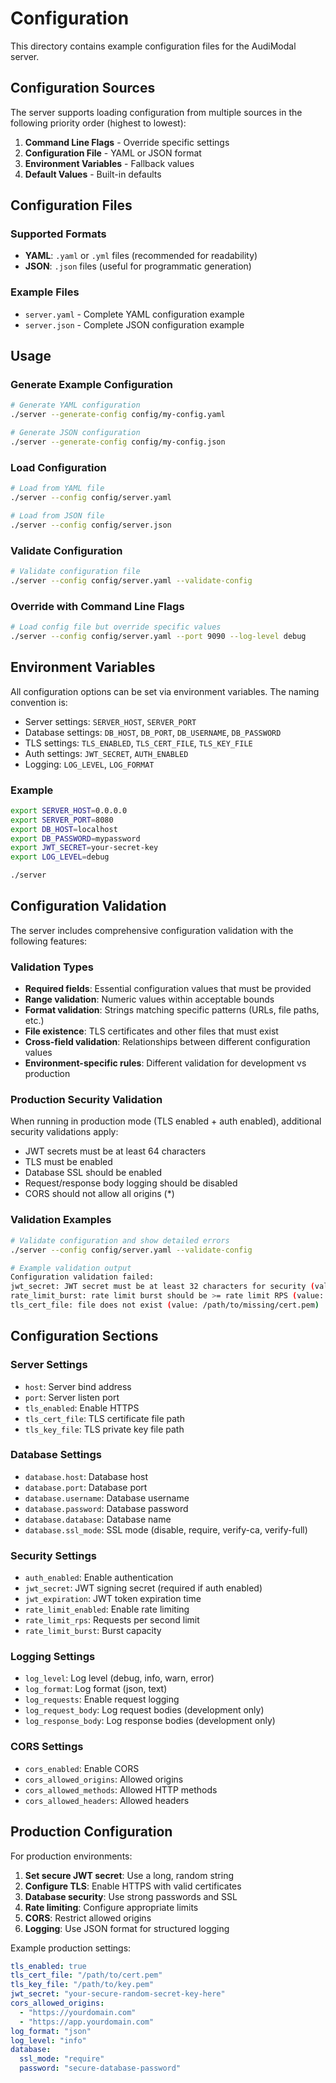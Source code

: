 # Configuration

This directory contains example configuration files for the AudiModal server.

## Configuration Sources

The server supports loading configuration from multiple sources in the following priority order (highest to lowest):

1. **Command Line Flags** - Override specific settings
2. **Configuration File** - YAML or JSON format
3. **Environment Variables** - Fallback values
4. **Default Values** - Built-in defaults

## Configuration Files

### Supported Formats

- **YAML**: `.yaml` or `.yml` files (recommended for readability)
- **JSON**: `.json` files (useful for programmatic generation)

### Example Files

- `server.yaml` - Complete YAML configuration example
- `server.json` - Complete JSON configuration example

## Usage

### Generate Example Configuration

```bash
# Generate YAML configuration
./server --generate-config config/my-config.yaml

# Generate JSON configuration  
./server --generate-config config/my-config.json
```

### Load Configuration

```bash
# Load from YAML file
./server --config config/server.yaml

# Load from JSON file
./server --config config/server.json
```

### Validate Configuration

```bash
# Validate configuration file
./server --config config/server.yaml --validate-config
```

### Override with Command Line Flags

```bash
# Load config file but override specific values
./server --config config/server.yaml --port 9090 --log-level debug
```

## Environment Variables

All configuration options can be set via environment variables. The naming convention is:

- Server settings: `SERVER_HOST`, `SERVER_PORT`
- Database settings: `DB_HOST`, `DB_PORT`, `DB_USERNAME`, `DB_PASSWORD`
- TLS settings: `TLS_ENABLED`, `TLS_CERT_FILE`, `TLS_KEY_FILE`
- Auth settings: `JWT_SECRET`, `AUTH_ENABLED`
- Logging: `LOG_LEVEL`, `LOG_FORMAT`

### Example

```bash
export SERVER_HOST=0.0.0.0
export SERVER_PORT=8080
export DB_HOST=localhost
export DB_PASSWORD=mypassword
export JWT_SECRET=your-secret-key
export LOG_LEVEL=debug

./server
```

## Configuration Validation

The server includes comprehensive configuration validation with the following features:

### Validation Types
- **Required fields**: Essential configuration values that must be provided
- **Range validation**: Numeric values within acceptable bounds
- **Format validation**: Strings matching specific patterns (URLs, file paths, etc.)
- **File existence**: TLS certificates and other files that must exist
- **Cross-field validation**: Relationships between different configuration values
- **Environment-specific rules**: Different validation for development vs production

### Production Security Validation
When running in production mode (TLS enabled + auth enabled), additional security validations apply:
- JWT secrets must be at least 64 characters
- TLS must be enabled
- Database SSL should be enabled
- Request/response body logging should be disabled
- CORS should not allow all origins (*)

### Validation Examples

```bash
# Validate configuration and show detailed errors
./server --config config/server.yaml --validate-config

# Example validation output
Configuration validation failed:
jwt_secret: JWT secret must be at least 32 characters for security (value: short)
rate_limit_burst: rate limit burst should be >= rate limit RPS (value: 50)
tls_cert_file: file does not exist (value: /path/to/missing/cert.pem)
```

## Configuration Sections

### Server Settings
- `host`: Server bind address
- `port`: Server listen port
- `tls_enabled`: Enable HTTPS
- `tls_cert_file`: TLS certificate file path
- `tls_key_file`: TLS private key file path

### Database Settings
- `database.host`: Database host
- `database.port`: Database port  
- `database.username`: Database username
- `database.password`: Database password
- `database.database`: Database name
- `database.ssl_mode`: SSL mode (disable, require, verify-ca, verify-full)

### Security Settings
- `auth_enabled`: Enable authentication
- `jwt_secret`: JWT signing secret (required if auth enabled)
- `jwt_expiration`: JWT token expiration time
- `rate_limit_enabled`: Enable rate limiting
- `rate_limit_rps`: Requests per second limit
- `rate_limit_burst`: Burst capacity

### Logging Settings
- `log_level`: Log level (debug, info, warn, error)
- `log_format`: Log format (json, text)
- `log_requests`: Enable request logging
- `log_request_body`: Log request bodies (development only)
- `log_response_body`: Log response bodies (development only)

### CORS Settings
- `cors_enabled`: Enable CORS
- `cors_allowed_origins`: Allowed origins
- `cors_allowed_methods`: Allowed HTTP methods
- `cors_allowed_headers`: Allowed headers

## Production Configuration

For production environments:

1. **Set secure JWT secret**: Use a long, random string
2. **Configure TLS**: Enable HTTPS with valid certificates
3. **Database security**: Use strong passwords and SSL
4. **Rate limiting**: Configure appropriate limits
5. **CORS**: Restrict allowed origins
6. **Logging**: Use JSON format for structured logging

Example production settings:

```yaml
tls_enabled: true
tls_cert_file: "/path/to/cert.pem"
tls_key_file: "/path/to/key.pem"
jwt_secret: "your-secure-random-secret-key-here"
cors_allowed_origins:
  - "https://yourdomain.com"
  - "https://app.yourdomain.com"
log_format: "json"
log_level: "info"
database:
  ssl_mode: "require"
  password: "secure-database-password"
```